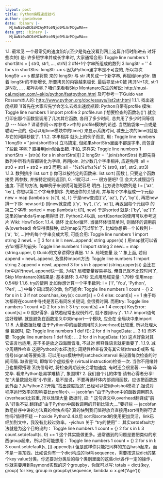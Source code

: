 ```yaml
---
layout: post
title: Python编程速度技巧
author: gavinkwoe
date: !binary |-
  MjAwNi0wOC0zMCAyMTo0Njo0MiArMDgwMA==
date_gmt: !binary |-
  MjAwNi0wOC0zMCAxMzo0Njo0MiArMDgwMA==
---
```

1.1. 最常见
一个最常见的速度陷坑(至少是俺在没看到网上这篇介绍时陷进去
过好些次的) 是: 许多短字串并成长字串时, 大家通常会用:
Toggle line numbers
   1 shortStrs = [ str0, str1, ..., strN]
   2 #N+1个字串所组成的数列
   3 longStr = ''
   4 for s in shortStrs: longStr += s
因为Python里字串是不可变的, 所以每次 longStr += s 都是将原 来的 longStr 与 str 拷贝成一个新字串, 再赋给longStr. 随着 longStr的不断增长, 所要拷贝的内容越来越长. 最后导至str0被 拷贝N+1次, str1是N次, ... .
那咋办呢 ? 咱们来看看Skip Montanaro先生的解说: http://musi-cal.mojam.com/~skip/python/fastpython.html 及可参考一下Guido van Rossum本人的: <a href="http://www.python.org/doc/essays/list2str.html">http://www.python.org/doc/essays/list2str.html</a>
1.1.1. 找出速度瓶颈
1)首先在大家应先学会怎么去找出速度瓶颈: Python自带有profile
模块:
Toggle line numbers
   1 import profile
   2 profile.run ('想要检查的函数名()')
就会打印出那个函数里调用了几次其它函数, 各用了多少时间, 总共用了多少时间等信息 --- Nice ? 详请参阅<<库参考>>中的 profile模块的论述.
当然脑袋笨一点或是聪明一点的, 也可以用time模块中的time() 来显示系统时间, 减去上次的time()就是与它的间隔秒数了.
1.1.2. 字串相并
就头上的例子而言, 用 :
Toggle line numbers
   1 longStr =''.join(shortStrs)
立马搞定,  但如果shortStrs里面不都是字串, 而包含了些数 字呢 ? 直接用join就会出错. 不怕, 这样来:
Toggle line numbers
   1 shortStrs = [str(s) for s in shortStrs[i]]
   2 longStr = ''.join(shortStrs)
也即先将数列中所有内容都转化为字串, 再用join.
对少数几个字串相并, 应避免用: all = str0 + str1 + str2 + str3 而用: all = '%s%s%s%s' % (str0, str1, str2, str3)
1.1.3. 数列排序
list.sort ()
你可以按特定的函数来: list.sort( 函数 ), 只要这个函数接受 两参数, 并按特定规则返回1, 0, -1就可以. --- 很方便吧? 但 会大大减慢运行速度. 下面的方法, 俺举例子来说明可能更容易 明白.
比方说你的数列是 l = ['az', 'by'], 你想以第二个字母来排序. 先取出你的关键词, 并与每个字串组成一个元组: new = map (lambda s: (s[1], s), l )
于是new变成[('z', 'az'), ('y', 'by')], 再把new排一下序: new.sort()
则new就变成 [('y', 'by'), ('z', 'az')], 再返回每个元组中 的第二个字串: sorted = map (lambda t: t[1], new)
于是sorted 就是: ['by', 'az']了. 这里的lambda与map用得很 好.
Python2.4以后, sort和sorted的使用可以参考这片 Wiki: HowToSort
1.1.4. 循环
比如for循环. 当循环体很简单时, 则循环的调用前头(overhead) 会显得很臃肿, 此时map又可以帮忙了. 比如你想把一个长数列 l=['a', 'b', ...]中的每个字串变成大写, 可能会用:
Toggle line numbers
   1 import string
   2 newL = []
   3 for s in l: newL.append( string.upper(s) )
用map就可以省去for循环的前头:
Toggle line numbers
   1 import string
   2 newL = map (string.upper, l)
Guido的文章讲得很详细.
1.1.5. 局域变量 及 '.'
象上面, 若用 append = newL.append, 及换种import方法:
Toggle line numbers
   1 import string
   2 append = newL.append
   3 for s in l: append (string.upper(s))
会比在for中运行newL.append快一些, 为啥? 局域变量容易寻找.
俺自己就不比较时间了, Skip Montanaro的结果是:
基本循环: 3.47秒
去点用局域变量: 1.79秒
使用map: 0.54秒
1.1.6. try的使用
比如你想计算一个字串数列: l = ['I', 'You', 'Python', 'Perl', ...] 中每个词出现的次数, 你可能会:
Toggle line numbers
   1 count = {}
   2 for s in l:
   3     if not count.has_key(s): count[s] = 0
   4     else: count[s] += 1
由于每次都得在count中寻找是否已有同名关键词, 会很费时间. 而用try:
Toggle line numbers
   1 count ={}
   2 for s in l:
   3     try: count[s] += 1
   4     except KeyError: count[s] = 0
就好得多. 当然若经常出现例外时, 就不要用try了.
1.1.7. import语句
这好理解. 就是避免在函数定义中来import一个模块, 应全在 全局块中来import
1.1.8. 大量数据处理
由于Python中的函数调用前头(overhead)比较重, 所以处理大量 数据时, 应:
Toggle line numbers
   1 def f():
   2 for d in hugeData: ...
   3 f()
而不要:
Toggle line numbers
   1 def f(d): ...
   2 for d in hugeData: f(d)
这点好象对其它语言也适用, 差不多是放之四海而皆准, 不过对 解释性语言就更重要了.
1.1.9. 减少周期性检查
这是Python的本征功能: 周期性检查有没有其它绪(thread)或系 统信号(signal)等要处理.
可以用sys模块中的setcheckinterval 来设置每次检查的时间间隔.
缺省是10, 即每10个虚拟指令 (virtual instruction)检查一次.
当你不用绪并且也懒得搭理 系统信号时, 将检查周期设长会增加速度, 有时还会很显著.
---编/译完毕. 看来Python是易学难精了, 象围棋?
2. 我们自个儿的体悟
请有心得者分享!
在“大量数据处理”小节里，是不是说，不要再循环体内部调用函数，应该把函数放到外面？从Python2.2开始,"找出速度瓶颈",已经可以使用hotshot模块了.据说对程序运行效率的影响要比profile小. -- jacobfan
"由于Python中的函数调用前头(overhead)比较重, 所以处理大量 数据时, 应: " 这句译文中,overhead翻译成"前头"好象不妥.翻译成"由于Python中函数调用的开销比较大,..."要好些 -- jacobfan
数组排序中讲的方法真的会快点吗? 真的快到我们值得放弃直接用sort得到得可读性吗?值得怀疑 -- hoxide
Python2.4以后 sort和sorted的使用更加灵活，link已经加到文中，我没有比较过效率。-yichun
关于 “try的使用”：
其实setdefault方法就是为这个目的设的：
Toggle line numbers
   1 count = {}
   2 for s in l:
   3     count.setdefault(s, 0) += 1
这个其实能做更多。通常遇到的问题是要把类似的东西group起来，所以你可能想用：
Toggle line numbers
   1 count = {}
   2 for s in l:
   3     count.setdefault(s, []).append(s)
但是这样你只能把同样的东西hash起来，而不是一类东西。比如说你有一个dict构成的list叫sequence，需要按这些dict的某个key value分类，你还要对分类后的每个类别里面的这些dict各作一定的操作，你就需要用到Raymond实现的这个groupby，你就可以写:
totals = dict((key, group)
                  for key, group in groupby(sequence, lambda x: x.get('Age')))
